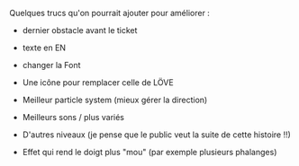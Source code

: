Quelques trucs qu'on pourrait ajouter pour améliorer :

- dernier obstacle avant le ticket
- texte en EN
- changer la Font
- Une icône pour remplacer celle de LÖVE

- Meilleur particle system (mieux gérer la direction)
- Meilleurs sons / plus variés
- D'autres niveaux (je pense que le public veut la suite de cette histoire !!)
- Effet qui rend le doigt plus "mou" (par exemple plusieurs phalanges)
